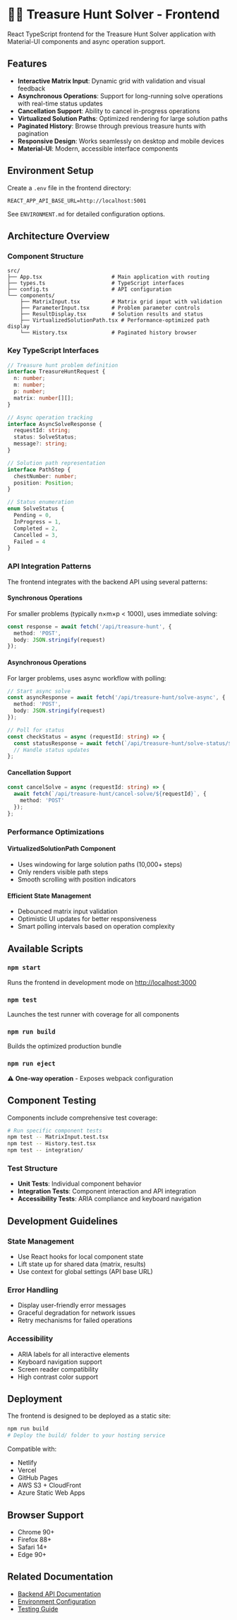 # 🏴‍☠️ Treasure Hunt Solver - Frontend

React TypeScript frontend for the Treasure Hunt Solver application with Material-UI components and async operation support.

## Features

- **Interactive Matrix Input**: Dynamic grid with validation and visual feedback
- **Asynchronous Operations**: Support for long-running solve operations with real-time status updates
- **Cancellation Support**: Ability to cancel in-progress operations
- **Virtualized Solution Paths**: Optimized rendering for large solution paths
- **Paginated History**: Browse through previous treasure hunts with pagination
- **Responsive Design**: Works seamlessly on desktop and mobile devices
- **Material-UI**: Modern, accessible interface components

## Environment Setup

Create a `.env` file in the frontend directory:

```env
REACT_APP_API_BASE_URL=http://localhost:5001
```

See `ENVIRONMENT.md` for detailed configuration options.

## Architecture Overview

### Component Structure

```
src/
├── App.tsx                      # Main application with routing
├── types.ts                     # TypeScript interfaces
├── config.ts                    # API configuration
└── components/
    ├── MatrixInput.tsx          # Matrix grid input with validation
    ├── ParameterInput.tsx       # Problem parameter controls
    ├── ResultDisplay.tsx        # Solution results and status
    ├── VirtualizedSolutionPath.tsx # Performance-optimized path display
    └── History.tsx              # Paginated history browser
```

### Key TypeScript Interfaces

```typescript
// Treasure hunt problem definition
interface TreasureHuntRequest {
  n: number;
  m: number;
  p: number;
  matrix: number[][];
}

// Async operation tracking
interface AsyncSolveResponse {
  requestId: string;
  status: SolveStatus;
  message?: string;
}

// Solution path representation
interface PathStep {
  chestNumber: number;
  position: Position;
}

// Status enumeration
enum SolveStatus {
  Pending = 0,
  InProgress = 1,
  Completed = 2,
  Cancelled = 3,
  Failed = 4
}
```

### API Integration Patterns

The frontend integrates with the backend API using several patterns:

#### Synchronous Operations
For smaller problems (typically n×m×p < 1000), uses immediate solving:
```typescript
const response = await fetch('/api/treasure-hunt', {
  method: 'POST',
  body: JSON.stringify(request)
});
```

#### Asynchronous Operations
For larger problems, uses async workflow with polling:
```typescript
// Start async solve
const asyncResponse = await fetch('/api/treasure-hunt/solve-async', {
  method: 'POST',
  body: JSON.stringify(request)
});

// Poll for status
const checkStatus = async (requestId: string) => {
  const statusResponse = await fetch(`/api/treasure-hunt/solve-status/${requestId}`);
  // Handle status updates
};
```

#### Cancellation Support
```typescript
const cancelSolve = async (requestId: string) => {
  await fetch(`/api/treasure-hunt/cancel-solve/${requestId}`, {
    method: 'POST'
  });
};
```

### Performance Optimizations

#### VirtualizedSolutionPath Component
- Uses windowing for large solution paths (10,000+ steps)
- Only renders visible path steps
- Smooth scrolling with position indicators

#### Efficient State Management
- Debounced matrix input validation
- Optimistic UI updates for better responsiveness
- Smart polling intervals based on operation complexity

## Available Scripts

### `npm start`
Runs the frontend in development mode on [http://localhost:3000](http://localhost:3000)

### `npm test`
Launches the test runner with coverage for all components

### `npm run build`
Builds the optimized production bundle

### `npm run eject`
⚠️ **One-way operation** - Exposes webpack configuration

## Component Testing

Components include comprehensive test coverage:

```bash
# Run specific component tests
npm test -- MatrixInput.test.tsx
npm test -- History.test.tsx
npm test -- integration/
```

### Test Structure
- **Unit Tests**: Individual component behavior
- **Integration Tests**: Component interaction and API integration
- **Accessibility Tests**: ARIA compliance and keyboard navigation

## Development Guidelines

### State Management
- Use React hooks for local component state
- Lift state up for shared data (matrix, results)
- Use context for global settings (API base URL)

### Error Handling
- Display user-friendly error messages
- Graceful degradation for network issues
- Retry mechanisms for failed operations

### Accessibility
- ARIA labels for all interactive elements
- Keyboard navigation support
- Screen reader compatibility
- High contrast color support

## Deployment

The frontend is designed to be deployed as a static site:

```bash
npm run build
# Deploy the build/ folder to your hosting service
```

Compatible with:
- Netlify
- Vercel
- GitHub Pages
- AWS S3 + CloudFront
- Azure Static Web Apps

## Browser Support

- Chrome 90+
- Firefox 88+
- Safari 14+
- Edge 90+

## Related Documentation

- [Backend API Documentation](../README.md#api-endpoints)
- [Environment Configuration](./ENVIRONMENT.md)
- [Testing Guide](./src/components/__tests__/README.md)
